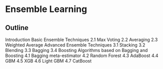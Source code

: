# Ensemble Learning

## Outline

Introduction
Basic Ensemble Techniques
2.1 Max Voting
2.2 Averaging
2.3 Weighted Average
Advanced Ensemble Techniques
3.1 Stacking
3.2 Blending
3.3 Bagging
3.4 Boosting
Algorithms based on Bagging and Boosting
4.1 Bagging meta-estimator
4.2 Random Forest
4.3 AdaBoost
4.4 GBM
4.5 XGB
4.6 Light GBM
4.7 CatBoost
